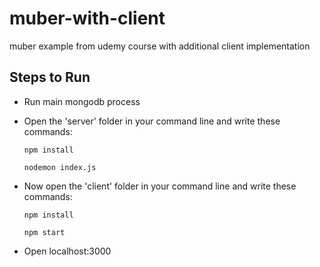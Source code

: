 # muber-with-client
muber example from udemy course with additional client implementation

## Steps to Run
* Run main mongodb process
* Open the 'server' folder in your command line and write these commands:

  `npm install`  

  `nodemon index.js`
* Now open the 'client' folder in your command line and write these commands:

  `npm install` 

  `npm start`
* Open localhost:3000
